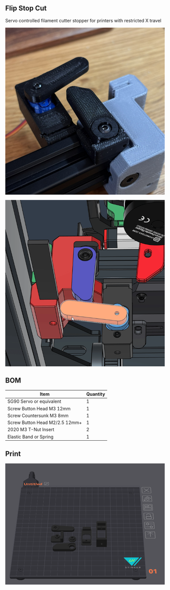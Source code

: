 
## Flip Stop Cut

Servo controlled filament cutter stopper for printers with restricted X travel

![](Images/1.png)

![](Images/1.gif)


## BOM

Item | Quantity
-|- 
SG90 Servo or equivalent  | 1
Screw Button Head M3 12mm  | 1
Screw Countersunk M3 8mm  | 1
Screw Button Head M2/2.5 12mm+  | 1
2020 M3 T-Nut Insert   | 2
Elastic Band or Spring | 1


## Print

![](Images/2.png)
